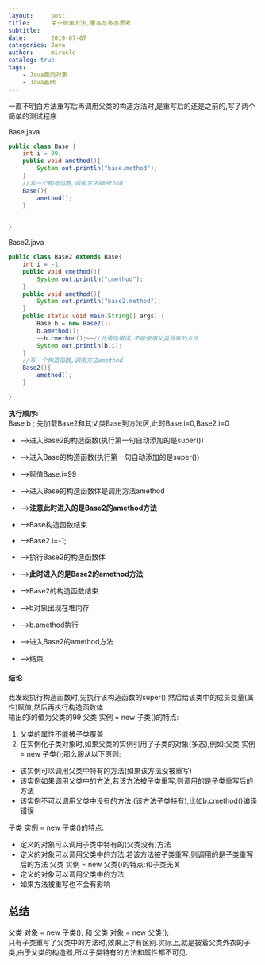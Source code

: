 ```yaml
---
layout:     post
title:      关于继承方法,重写与多态思考
subtitle:   
date:       2019-07-07
categories: Java
author:     miracle
catalog: true
tags:
    - Java面向对象
    - Java基础
---
```


一直不明白方法重写后再调用父类的构造方法时,是重写后的还是之前的,写了两个简单的测试程序

Base.java

```java
public class Base {
	int i = 99;
	public void amethod(){
		System.out.println("base.method");
	}
	//写一个构造函数,调用方法amethod
	Base(){
		amethod();
	}
	

}
```

Base2.java

```java
public class Base2 extends Base{
	int i = -1;
	public void cmethod(){
		System.out.println("cmethod");
	}
	public void amethod(){
		System.out.println("base2.method");
	}
	public static void main(String[] args) {
		Base b = new Base2();
		b.amethod();
		~~b.cmethod();~~//此语句错误,不能使用父类没有的方法
		System.out.println(b.i);
	}
	//写一个构造函数,调用方法amethod
	Base2(){
		amethod();
	}

}
```

**执行顺序:**  
Base b ; 先加载Base2和其父类Base到方法区,此时Base.i=0,Base2.i=0  
* -->进入Base2的构造函数(执行第一句自动添加的是super())  
* -->进入Base的构造函数(执行第一句自动添加的是super())   
* -->赋值Base.i=99  
* -->进入Base的构造函数体是调用方法amethod  
* -->**注意此时进入的是Base2的amethod方法**  
* -->Base构造函数结束  

    
* -->Base2.i=-1;  
* -->执行Base2的构造函数体  
* -->**此时进入的是Base2的amethod方法**  
* -->Base2的构造函数结束  
* -->b对象出现在堆内存  
* -->b.amethod执行  
* -->进入Base2的amethod方法  
* -->结束  

#### 结论 
   我发现执行构造函数时,先执行该构造函数的super(),然后给该类中的成员变量(属性)赋值,然后再执行构造函数体   
   输出的i的值为父类的99
父类 实例 = new 子类()的特点:  
 1. 父类的属性不能被子类覆盖
 2. 在实例化子类对象时,如果父类的实例引用了子类的对象(多态),例如:父类 实例 = new 子类();那么服从以下原则:
 * 该实例可以调用父类中特有的方法(如果该方法没被重写)
 * 该实例如果调用父类中的方法,若该方法被子类重写,则调用的是子类重写后的方法 
 * 该实例不可以调用父类中没有的方法.(该方法子类特有),比如b.cmethod()编译错误  

子类 实例 = new 子类()的特点:  
 * 定义的对象可以调用子类中特有的(父类没有)方法 
 * 定义的对象可以调用父类中的方法,若该方法被子类重写,则调用的是子类重写后的方法 
父类 实例 = new 父类()的特点:和子类无关  
 * 定义的对象可以调用父类中的方法
 * 如果方法被重写也不会有影响
## 总结
父类 对象 = new 子类(); 和 父类 对象 = new 父类();   
只有子类重写了父类中的方法时,效果上才有区别.实际上,就是披着父类外衣的子类,由于父类的构造器,所以子类特有的方法和属性都不可见.
  